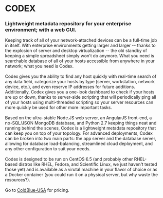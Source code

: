 <h1>CODEX</h1>
<h3>Lightweight metadata repository for your enterprise environment; with a web GUI.</h3>
Keeping track of all of your network-attached devices can be a full-time job in itself. With enterprise environments getting larger and larger -- thanks to the explosion of server and desktop virtualization -- the old standby of keeping a simple spreadsheet simply won't do anymore. What you need is searchable database of all of your hosts accessible from anywhere in your network; what you need is Codex.
<br><br>
Codex gives you the ability to find any host quickly with real-time search of any data field, categorize your hosts by type (server, workstation, network device, etc.), and even reserve IP addresses for future additions. Additionally, Codex gives you a one-look dashboard to check if your hosts are up or down, thanks to server-side scripting that will periodically ping all of your hosts using multi-threaded scripting so your server resources can more quickly be used for other more important tasks.
<br><br>
Based on the ultra-stable Node.JS web server, an AngularJS front-end, a no-SQL/JSON MongoDB database, and Python 2.7 keeping things neat and running behind the scenes, Codex is a lightweight metadata repository that can keep you on top of your topology. For advanced deployments, Codex can be broken into two main parts: the app server and the database server, allowing for database load-balancing, streamlined cloud deployment, and any other configuration to suit your needs.
<br><br>
Codex is designed to be run on CentOS 6.5 (and probably other RHEL-based distros like RHEL, Fedora, and Scientific Linux, we just haven't tested those yet) and is available as a virutal machine in your flavor of choice or as a Docker container (you could run it on a physical server, but why waste the resources?). 
<br><br>
Go to <a href="http://coldblue-usa.com" target="_blank">ColdBlue-USA</a> for pricing.
